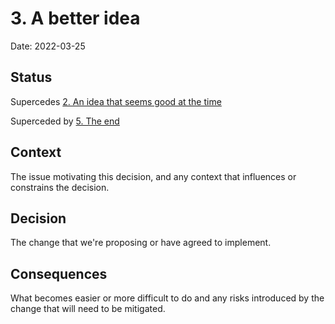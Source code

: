 # 3. A better idea

Date: 2022-03-25

## Status

Supercedes [2. An idea that seems good at the time](0002-an-idea-that-seems-good-at-the-time.md)

Superceded by [5. The end](0005-the-end.md)

## Context

The issue motivating this decision, and any context that influences or constrains the decision.

## Decision

The change that we're proposing or have agreed to implement.

## Consequences

What becomes easier or more difficult to do and any risks introduced by the change that will need to be mitigated.
